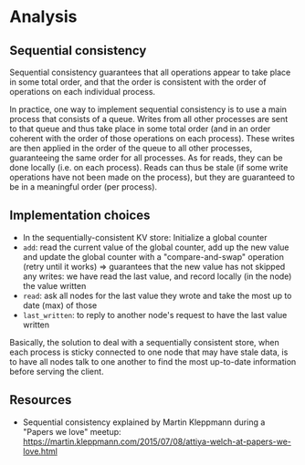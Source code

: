 # Analysis

## Sequential consistency

Sequential consistency guarantees that all operations appear to take place in some total order, and that the order is
consistent with the order of operations on each individual process.

In practice, one way to implement sequential consistency is to use a main process that consists of a queue.
Writes from all other processes are sent to that queue and thus take place in some total order (and in an order coherent
with the order of those operations on each process).
These writes are then applied in the order of the queue to all other processes, guaranteeing the same order for all
processes.
As for reads, they can be done locally (i.e. on each process).
Reads can thus be stale (if some write operations have not been made on the process), but they are guaranteed to be in a
meaningful order (per process).

## Implementation choices

- In the sequentially-consistent KV store: Initialize a global counter
- `add`: read the current value of the global counter, add up the new value and update the global counter with a
  "compare-and-swap" operation (retry until it works) => guarantees that the new value has not skipped any writes: we
  have read the last value, and record locally (in the node) the value written
- `read`: ask all nodes for the last value they wrote and take the most up to date (max) of those
- `last_written`: to reply to another node's request to have the last value written

Basically, the solution to deal with a sequentially consistent store, when each process is sticky connected to one node
that may have stale data, is to have all nodes talk to one another to find the most up-to-date information before
serving the client.

## Resources

- Sequential consistency explained by Martin Kleppmann during a "Papers we love"
  meetup: https://martin.kleppmann.com/2015/07/08/attiya-welch-at-papers-we-love.html

